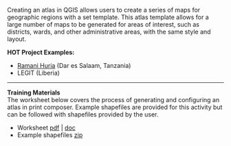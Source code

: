 Creating an atlas in QGIS allows users to create a series of maps for geographic regions with a set template. This atlas template allows for a large number of maps to be generated for areas of interest, such as districts, wards, and other administrative areas, with the same style and layout. 

**HOT Project Examples:**
* [Ramani Huria](http://ramanihuria.org/data/) (Dar es Salaam, Tanzania)
* LEGIT (Liberia)

***


**Training Materials**
<br> The worksheet below covers the process of generating and configuring an atlas in print composer. Example shapefiles are provided for this activity but can be followed with shapefiles provided by the user. <br>
* Worksheet [pdf](https://drive.google.com/open?id=14szkuUTkK_gu8c_31L5whkn03jXQp2M4) | [doc](https://drive.google.com/open?id=1y8neCRhGmA0yi4WPj6L_hkqYNJhcIerg)
* Example shapefiles [zip](https://drive.google.com/open?id=1eEzawHzEueVOBuRNJwpX_YeynTOnrbDs)